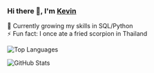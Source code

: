 ### Hi there 👋, I'm <a href="https://kapoolay.github.io/" target="_blank">Kevin</a>

🌱 Currently growing my skills in SQL/Python<br>
⚡ Fun fact: I once ate a fried scorpion in Thailand

<!-- ![Profile Views](https://komarev.com/ghpvc/?username=kapoolay&color=blue) -->

![Top Languages](https://github-readme-stats.vercel.app/api/top-langs/?username=kapoolay&layout=compact&theme=dark)


![GitHub Stats](https://github-readme-streak-stats.herokuapp.com/?user=kapoolay&theme=dark)


<!--
**kapoolay/kapoolay** is a ✨ _special_ ✨ repository because its `README.md` (this file) appears on your GitHub profile.

Here are some ideas to get you started:

- 🔭 I’m currently working on ...
- 🌱 I’m currently learning ...
- 👯 I’m looking to collaborate on ...
- 🤔 I’m looking for help with ...
- 💬 Ask me about ...
- 📫 How to reach me: ...
- 😄 Pronouns: ...
- ⚡ Fun fact: ...
testing with GitHub email

-->
